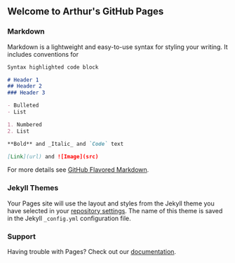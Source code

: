 ## Welcome to Arthur's GitHub Pages

### Markdown

Markdown is a lightweight and easy-to-use syntax for styling your writing. It includes conventions for

```markdown
Syntax highlighted code block

# Header 1
## Header 2
### Header 3

- Bulleted
- List

1. Numbered
2. List

**Bold** and _Italic_ and `Code` text

[Link](url) and ![Image](src)
```

For more details see [GitHub Flavored Markdown](https://guides.github.com/features/mastering-markdown/).

### Jekyll Themes

Your Pages site will use the layout and styles from the Jekyll theme you have selected in your [repository settings](https://github.com/aukhatov/aukhatov.github.io/settings). The name of this theme is saved in the Jekyll `_config.yml` configuration file.

### Support

Having trouble with Pages? Check out our [documentation](https://help.github.com/categories/github-pages-basics/).
